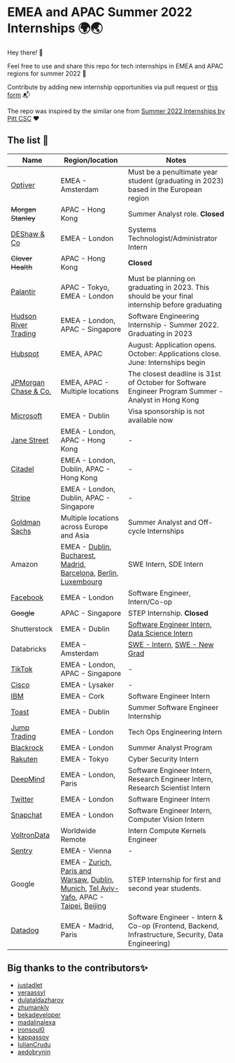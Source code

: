 # EMEA and APAC Summer 2022 Internships 🌍🌏

Hey there! 👋

Feel free to use and share this repo for tech internships in EMEA and APAC regions for summer 2022 🌱

Contribute by adding new internship opportunities via pull request or [this form](https://docs.google.com/forms/d/e/1FAIpQLSd7wl_nDL3IxgVnNAcvV4u9jX7_bnGUkJBVxsGGL3XPBx8BAw/viewform) 📬

The repo was inspired by the similar one from [Summer 2022 Internships by Pitt CSC](https://github.com/pittcsc/Summer2022-Internships) ❤️

## The list 📝

|  Name |  Region/location |  Notes  |
|-----|---------|--------------|
| [Optiver](https://www.optiver.com/working-at-optiver/career-opportunities/990203/?gh_src=2af42e681us) | EMEA - Amsterdam | Must be a penultimate year student (graduating in 2023) based in the European region |
| <del>Morgan Stanley</del> | APAC - Hong Kong | Summer Analyst role. **Closed** |
| [DEShaw & Co](https://www.deshaw.com/careers/internships) | EMEA - London | Systems Technologist/Administrator Intern |
| <del>Clover Health</del> | APAC - Hong Kong | **Closed** |
| [Palantir](https://www.palantir.com/careers/) | APAC - Tokyo, EMEA - London | Must be planning on graduating in 2023. This should be your final internship before graduating |
| [Hudson River Trading](https://www.hudsonrivertrading.com/careers/job/?gh_jid=3015374) | EMEA - London, APAC - Singapore | Software Engineering Internship - Summer 2022. Graduating in 2023 |
| [Hubspot](https://www.hubspot.com/careers/students/intern-coop) | EMEA, APAC | August: Application opens. October: Applications close. June: Internships begin |
| [JPMorgan Chase & Co.](https://careers.jpmorgan.com/us/en/students/programs/software-engineer-summer) | EMEA, APAC - Multiple locations | The closest deadline is 31st of October for Software Engineer Program Summer - Analyst in Hong Kong |
| [Microsoft](https://careers.microsoft.com/students/us/en/job/1091350/Intern-Opportunities-for-Students-Ireland-Software-Engineering-Start-date-Summer-2022) | EMEA - Dublin | Visa sponsorship is not available now |
| [Jane Street](https://www.janestreet.com/join-jane-street/internships/) | EMEA - London, APAC - Hong Kong | - |
| [Citadel](https://www.citadel.com/careers/open-positions/positions-for-students/) | EMEA - London, Dublin, APAC - Hong Kong | - |
| [Stripe](https://stripe.com/jobs/search?q=intern+new+grad) | EMEA - London, Dublin, APAC - Singapore | - |
| [Goldman Sachs](https://www.goldmansachs.com/careers/students/programs/) | Multiple locations across Europe and Asia | Summer Analyst and Off-cycle Internships |
| Amazon| EMEA - [Dublin](https://www.amazon.jobs/en/jobs/1694116/software-development-engineer-internship-2022-dublin), [Bucharest](https://www.amazon.jobs/en/jobs/1674285/software-dev-engineer-intern-bucharest-summer-2022), [Madrid](https://www.amazon.jobs/en/jobs/1709009/software-development-engineer-internship-2022-madrid-spain), [Barcelona](https://www.amazon.jobs/en/jobs/1709010/software-development-engineer-internship-2022-barcelona-spain), [Berlin](https://www.amazon.jobs/en/jobs/1729097/software-development-engineer-intern-2022-berlin), [Luxembourg](https://www.amazon.jobs/en/jobs/1729117/software-development-engineer-internship-2022-luxembourg) | SWE Intern, SDE Intern |
| [Facebook](https://www.facebook.com/careers/v2/jobs/389614179266190/)| EMEA - London | Software Engineer, Intern/Co-op |
| <del>Google</del> | APAC - Singapore | STEP Internship. **Closed** |
| Shutterstock | EMEA - Dublin | [Software Engineer Intern](https://shutterstock.wd1.myworkdayjobs.com/en-US/ShutterstockCareers/job/Dublin/Software-Engineer-Intern_R0001086), [Data Science Intern](https://shutterstock.wd1.myworkdayjobs.com/en-US/ShutterstockCareers/job/Dublin/Data-Science-Intern_R0001088) |
| Databricks | EMEA - Amsterdam | [SWE - Intern](https://databricks.com/company/careers/open-positions/job?gh_jid=5488592002), [SWE - New Grad](https://databricks.com/company/careers/open-positions/job?gh_jid=5488581002) |
| [TikTok](https://careers.tiktok.com/position?keywords=&category=6704215862603155720&location=&project=6994735642836977928&type=3&job_hot_flag=&current=1&limit=10) | EMEA - London, APAC - Singapore | - |
| [Cisco](https://jobs.cisco.com/jobs/ProjectDetail/Software-Engineering-Summer-Internship/1343429) | EMEA - Lysaker | - |
| [IBM](https://careers.ibm.com/job/13848226/software-engineer-intern-cork-ie/?codes=IBM_CareerWebSite) | EMEA - Cork | Software Engineer Intern |
| [Toast](https://careers.toasttab.com/job/?url=job&gh_jid=3461165) | EMEA - Dublin | Summer Software Engineer Internship |
| [Jump Trading](https://www.jumptrading.com/apply.html?gh_jid=2939854) | EMEA - London | Tech Ops Engineering Intern |
| [Blackrock](https://blackrock.tal.net/vx/lang-en-GB/mobile-0/brand-3/xf-730d836e367b/candidate/so/pm/1/pl/1/opp/5365-Summer-Analyst-Program-EMEA/en-GB) | EMEA - London | Summer Analyst Program |
| [Rakuten](https://rakuten.wd1.myworkdayjobs.com/en-US/RakutenInc/job/Tokyo-Japan/Security-Engineer--Internship----Cyber-Security-Defense-Department_00001089?_ga=2.231422941.379941621.1631862433-683823413.1631682348) | EMEA - Tokyo | Cyber Security Intern |
| [DeepMind](https://deepmind.com/careers/internships) | EMEA - London, Paris | Software Engineer Intern, Research Engineer Intern, Research Scientist Intern |
| [Twitter](https://jobs.smartrecruiters.com/ni/Twitter2/434ede5b-2775-4628-aee5-fbd573936a25-2022-engineering-internships-europe-middle-east-africa-emea-) | EMEA - London | Software Engineer Intern |
| [Snapchat](https://www.snap.com/ru-RU/jobs?roles=Engineering&types=Intern) | EMEA - London | Software Engineer Intern, Computer Vision Intern |
| [VoltronData](https://jobs.lever.co/VoltronData/220cbf6a-f259-42a9-828a-26caaba71af0) | Worldwide Remote | Intern Compute Kernels Engineer |
| [Sentry](https://sentry.io/careers/3486690) | EMEA - Vienna | - |
| Google | EMEA - [Zurich](https://careers.google.com/jobs/results/140736005071086278-student-training-in-engineering-program-step-2022/?degree=BACHELORS&distance=50&employment_type=INTERN&q=STEP), [Paris and Warsaw](https://careers.google.com/jobs/results/128555838596883142-student-training-in-engineering-program-step-2022/?degree=BACHELORS&distance=50&employment_type=INTERN&q=STEP), [Dublin](https://careers.google.com/jobs/results/81989322137313990-student-training-in-engineering-program-step-2022/?degree=BACHELORS&distance=50&employment_type=INTERN&q=STEP), [Munich](https://careers.google.com/jobs/results/84791753938215622-student-training-in-engineering-program-step-2022/?degree=BACHELORS&distance=50&employment_type=INTERN&q=STEP), [Tel Aviv-Yafo](https://careers.google.com/jobs/results/142925493499241158-student-training-in-engineering-program-step-2022/?degree=BACHELORS&distance=50&employment_type=INTERN&q=STEP),  APAC - [Taipei](https://careers.google.com/jobs/results/80443299602539206-student-training-in-engineering-program-step-intern-2022/?degree=BACHELORS&distance=50&employment_type=INTERN&q=STEP), [Beijing](https://careers.google.com/jobs/results/79899759344526022-student-training-in-engineering-program-step-intern-2022/?degree=BACHELORS&distance=50&employment_type=INTERN&q=STEP)| STEP Internship for first and second year students. |
| [Datadog](https://www.datadoghq.com/careers/detail/?gh_jid=3339295&gh_src=8363eca61) | EMEA - Madrid, Paris | Software Engineer - Intern & Co-op (Frontend, Backend, Infrastructure, Security, Data Engineering)|

## Big thanks to the contributors✨
* [justadlet](https://github.com/justadlet)
* [yeraassyl](https://github.com/yeraassyl)
* [dulataldazharov](https://github.com/dulataldazharov)
* [zhumanklv](https://github.com/zhumanklv)
* [bekadeveloper](https://github.com/bekadeveloper)
* [madalinalexa](https://github.com/madalinalexa)
* [ironsoul0](https://github.com/ironsoul0)
* [kappassov](https://github.com/kappassov)
* [IulianCrudu](https://github.com/IulianCrudu)
* [aedobrynin](https://github.com/aedobrynin)
